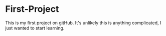 # First-Project
This is my first project on gitHub. It's unlikely this is anything complicated, I just wanted to start learning. 
